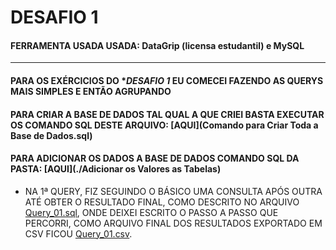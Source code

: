 # DESAFIO 1
#### FERRAMENTA USADA USADA: DataGrip (licensa estudantil) e MySQL
--- --- 
#### PARA OS EXÉRCICIOS DO **DESAFIO 1* EU COMECEI FAZENDO AS QUERYS MAIS SIMPLES E ENTÃO AGRUPANDO 
#### PARA CRIAR A BASE DE DADOS TAL QUAL A QUE CRIEI BASTA EXECUTAR OS COMANDO SQL DESTE ARQUIVO: [AQUI](Comando para Criar Toda a Base de Dados.sql)
#### PARA ADICIONAR OS DADOS A BASE DE DADOS COMANDO SQL DA PASTA: [AQUI](./Adicionar os Valores as Tabelas)

- NA 1ª QUERY, FIZ SEGUINDO O BÁSICO UMA CONSULTA APÓS OUTRA ATÉ OBTER O RESULTADO FINAL, COMO DESCRITO NO 
ARQUIVO [Query_01.sql](Querys/Query_01.sql), ONDE DEIXEI ESCRITO O PASSO A PASSO QUE PERCORRI, 
COMO ARQUIVO FINAL DOS RESULTADOS EXPORTADO EM CSV FICOU [Query_01.csv](Querys/Query_01.csv).
